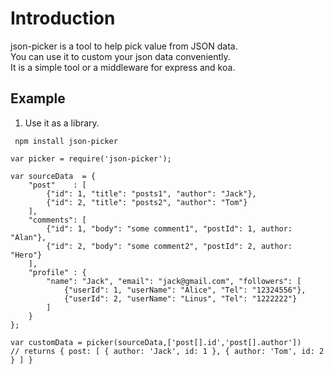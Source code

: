 # Introduction
json-picker is a tool to help pick value from JSON data.   
You can use it to custom your json data conveniently.   
It is a simple tool or a middleware for express and koa.   

## Example
1.  Use it as a library.  

```
 npm install json-picker

var picker = require('json-picker');

var sourceData  = {
    "post"    : [
        {"id": 1, "title": "posts1", "author": "Jack"},
        {"id": 2, "title": "posts2", "author": "Tom"}
    ],
    "comments": [
        {"id": 1, "body": "some comment1", "postId": 1, author: "Alan"},
        {"id": 2, "body": "some comment2", "postId": 2, author: "Hero"}
    ],
    "profile" : {
        "name": "Jack", "email": "jack@gmail.com", "followers": [
            {"userId": 1, "userName": "Alice", "Tel": "12324556"},
            {"userId": 2, "userName": "Linus", "Tel": "1222222"}
        ]
    }
};

var customData = picker(sourceData,['post[].id','post[].author'])
// returns { post: [ { author: 'Jack', id: 1 }, { author: 'Tom', id: 2 } ] }

```
